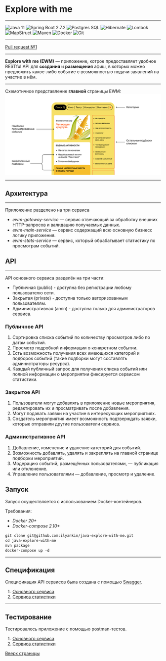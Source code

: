 # Explore with me

----------------------

![Java 11](https://img.shields.io/badge/JavaSE-11-orange)  ![Spring Boot 2.7.2](https://img.shields.io/badge/SpringBoot-2.7.2-brightgreen)
![Postgres SQL](https://img.shields.io/badge/Postgres%20SQL-14-blue) ![Hibernate](https://img.shields.io/badge/Hibernate-5.6.10-lightgrey)
![Lombok](https://img.shields.io/badge/Lombok-1.8.24-red) ![MapStruct](https://img.shields.io/badge/MapStruct-1.5.3.Final-red)
![Maven](https://img.shields.io/badge/Maven-4.0.0-green) 
![Docker](https://badgen.net/badge/icon/docker?icon=docker&label) ![Git](https://badgen.net/badge/icon/github?icon=github&label)

----------------------
[Pull request №1](https://github.com/ilyankin/java-explore-with-me/pull/1)

-----------------------

**Explore with me (EWM)** — приложение, котрое предоставляет удобное RESTful API для **создания**
и **размещения** афиш, в которых можно предложить какое-либо событие с возможностью подачи заявлений на участие в нём.

-----------------------

Схемотичное представление **главной** страницы EWM:
![](.resources/prototype-main-page.png "Application homepage prototype")

-----------------------

## Архитектура

-----------------------

Приложение разделено на три сервиса

- _ewm-gateway-service_ — сервис отвечающий за обработку внешних HTTP-запросов и валидацию получаемых данных.
- _ewm-main-service_ — сервис содержащий всю основную бизнесс логику приложения.
- _ewm-stats-service_ — сервис, который обрабатывает статистику по просмотрам событий.

## API

-----------------------
API основного сервиса разделён на три части:

- Публичная (public) - доступна без регистрации любому пользователю сети.
- Закрытая (private) - доступна только авторизованным пользователям.
- Административная (amin) - доступна только для администраторов сервиса.

### Публичное API

1. Сортировка списка событий по количеству просмотров либо по датам событий.
2. Просмотр подробной информации о конкретном событии.
3. Есть возможность получения всех имеющихся категорий и подборок событий (такие подборки могут составлять администраторы ресурса).
4. Каждый публичный запрос для получения списка событий или полной информации о мероприятии фиксируется сервисом статистики.

### Закрытое API

1. Пользователи могут добавлять в приложение новые мероприятия, редактировать их и просматривать после добавления.
2. Могут подавать заявки на участие в интересующих мероприятиях.
3. Создатель мероприятия имеет возможность подтверждать заявки, которые отправили другие пользователи сервиса.

### Административное API

1. Добавление, изменение и удаление категорий для событий.
2. Возможность добавлять, удалять и закреплять на главной странице подборки мероприятий.
3. Модерацию событий, размещённых пользователями, — публикация или отклонение.
4. Управление пользователями — добавление, просмотр и удаление.

## Запуск

Запуск осуществляется с использованием Docker-контейнеров.

Требования:
- _Docker 20+_
- _Docker-compose 2.10+_

```
git clone git@github.com:ilyankin/java-explore-with-me.git
cd java-explore-with-me
mvn package
docker-compose up -d
```

-----------------------

## Спецификация

Спецификация API сервисов была создана c помощью [Swagger](https://editor-next.swagger.io).  
1. [Основного сервиса](.swagger/ewm-main-service-spec.json)
2. [Сервиса статистики](.swagger/ewm-stats-service-spec.json)

-----------------------

## Тестирование

Тестировалось приложение с помощью postman-тестов.
1. [Основного сервиса](.postman/ewm-main-service.json)
2. [Сервиса статистики](.postman/ewm-stats-service.json)

<a href="#" onClick="scroll(0,0); return false" title="up">Вверх страницы</a>